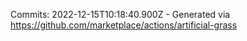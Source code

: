 Commits: 2022-12-15T10:18:40.900Z - Generated via https://github.com/marketplace/actions/artificial-grass
<br>
